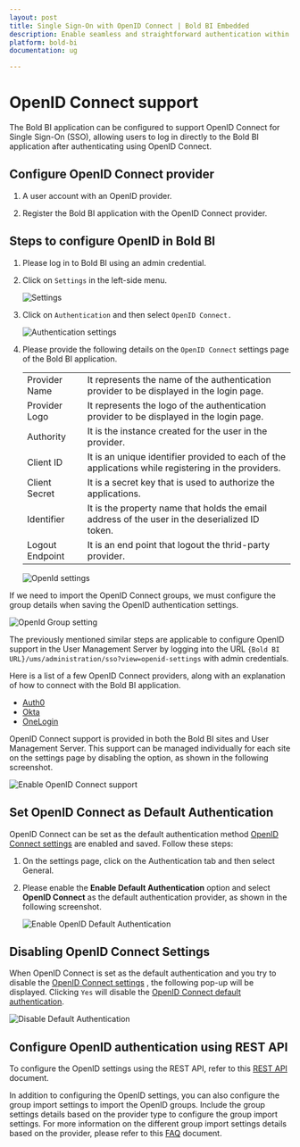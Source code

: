 ```yaml
---
layout: post
title: Single Sign-On with OpenID Connect | Bold BI Embedded
description: Enable seamless and straightforward authentication within the Bold BI application by configuring OpenID through both the intuitive application user interface (UI) and the powerful REST API.
platform: bold-bi
documentation: ug

---
```


# OpenID Connect support

The Bold BI application can be configured to support OpenID Connect for Single Sign-On (SSO), allowing users to log in directly to the Bold BI application after authenticating using OpenID Connect.

## Configure OpenID Connect provider

1. A user account with an OpenID provider.

2. Register the Bold BI application with the OpenID Connect provider.

## Steps to configure OpenID in Bold BI

1. Please log in to Bold BI using an admin credential.

2. Click on `Settings` in the left-side menu.

    ![Settings](/static/assets/site-administration/openid-support/images/settings.png#width=65%)

3. Click on `Authentication` and then select `OpenID Connect.`

    ![Authentication settings](/static/assets/site-administration/openid-support/images/authentication-settings.png)

4. Please provide the following details on the `OpenID Connect` settings page of the Bold BI application.

    <table>

    <tr>
    <td>Provider Name</td>
    <td>It represents the name of the authentication provider to be displayed in the login page.</td>
    </tr>

    <tr>
    <td>Provider Logo</td>
    <td>It represents the logo of the authentication provider to be displayed in the login page.</td>
    </tr>

    <tr>
    <td>Authority</td>
    <td>It is the instance created for the user in the provider.</td>
    </tr>

    <tr>
    <td>Client ID</td>
    <td>It is an unique identifier provided to each of the applications while registering in the providers.</td>
    </tr>

    <tr>
    <td>Client Secret</td>
    <td>It is a secret key that is used to authorize the applications.</td>
    </tr>

    <tr>
    <td>Identifier</td>
    <td>It is the property name that holds the email address of the user in the deserialized ID token.</td>
    </tr>

    <tr>
    <td>Logout Endpoint</td>
    <td>It is an end point that logout the thrid-party provider.</td>
    </tr>

    </table>

    ![OpenId settings](/static/assets/site-administration/openid-support/images/openid-settings.png#width=55%)

If we need to import the OpenID Connect groups, we must configure the group details when saving the OpenID authentication settings.

  ![OpenId Group setting](/static/assets/site-administration/openid-support/images/OpenId-group-settings.png)

The previously mentioned similar steps are applicable to configure OpenID support in the User Management Server by logging into the URL `{Bold BI URL}/ums/administration/sso?view=openid-settings` with admin credentials.

Here is a list of a few OpenID Connect providers, along with an explanation of how to connect with the Bold BI application. 

* [Auth0](/security-configuration/single-sign-on/openid-support/auth0/)
* [Okta](/security-configuration/single-sign-on/openid-support/okta/)
* [OneLogin](/security-configuration/single-sign-on/openid-support/onelogin/)

OpenID Connect support is provided in both the Bold BI sites and User Management Server. This support can be managed individually for each site on the settings page by disabling the option, as shown in the following screenshot.

![Enable OpenID Connect support](/static/assets/site-administration/openid-support/images/EnableOpenId.png)

## Set OpenID Connect as Default Authentication

OpenID Connect can be set as the default authentication method [OpenID Connect settings](/security-configuration/single-sign-on/openid-support/#steps-to-configure-openid-in-bold-bi) are enabled and saved. Follow these steps:

1. On the settings page, click on the Authentication tab and then select General.

2. Please enable the **Enable Default Authentication** option and select **OpenID Connect** as the default authentication provider, as shown in the following screenshot.

    ![Enable OpenID Default Authentication](/static/assets/site-administration/openid-support/images/openid-default-authentication.png)

## Disabling OpenID Connect Settings

When OpenID Connect is set as the default authentication and you try to disable the [OpenID Connect settings](/security-configuration/single-sign-on/openid-support/#steps-to-configure-openid-in-bold-bi) , the following pop-up will be displayed. Clicking `Yes` will disable the  [OpenID Connect default authentication](/security-configuration/single-sign-on/openid-support/#set-openid-connect-as-default-authentication).

![Disable Default Authentication](/static/assets/site-administration/images/disable-default-authentication.png#width=60%)

## Configure OpenID authentication using REST API

To configure the OpenID settings using the REST API, refer to this [REST API](/server-api-reference/v5.0/api-reference/#operation/Administration_UpdateOpenIDSettings) document.  
 
In addition to configuring the OpenID settings, you can also configure the group import settings to import the OpenID groups. Include the group settings details based on the provider type to configure the group import settings. For more information on the different group import settings details based on the provider, please refer to this [FAQ](/faq/what-are-the-different-request-object-properties-of-group-imports-setting-for-each-oauth-and-openid-provider-type/) document.